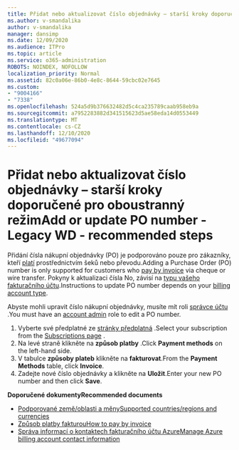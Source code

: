 ```yaml
---
title: Přidat nebo aktualizovat číslo objednávky – starší kroky doporučené pro oboustranný režim
ms.author: v-smandalika
author: v-smandalika
manager: dansimp
ms.date: 12/09/2020
ms.audience: ITPro
ms.topic: article
ms.service: o365-administration
ROBOTS: NOINDEX, NOFOLLOW
localization_priority: Normal
ms.assetid: 82c0a06e-86b0-4e8c-8644-59cbc02e7645
ms.custom:
- "9004166"
- "7338"
ms.openlocfilehash: 524a5d9b376632482d5c4ca235789caab958eb9a
ms.sourcegitcommit: a7952283882d341515623d5ae58eda14d0553449
ms.translationtype: MT
ms.contentlocale: cs-CZ
ms.lasthandoff: 12/10/2020
ms.locfileid: "49677094"
---
```

# <a name="add-or-update-po-number---legacy-wd---recommended-steps"></a><span data-ttu-id="2a30c-102">Přidat nebo aktualizovat číslo objednávky – starší kroky doporučené pro oboustranný režim</span><span class="sxs-lookup"><span data-stu-id="2a30c-102">Add or update PO number - Legacy WD - recommended steps</span></span>

<span data-ttu-id="2a30c-103">Přidání čísla nákupní objednávky (PO) je podporováno pouze pro zákazníky, kteří [platí](https://docs.microsoft.com/azure/cost-management-billing/manage/pay-by-invoice) prostřednictvím šeků nebo převodu.</span><span class="sxs-lookup"><span data-stu-id="2a30c-103">Adding a Purchase Order (PO) number is only supported for customers who [pay by invoice](https://docs.microsoft.com/azure/cost-management-billing/manage/pay-by-invoice) via cheque or wire transfer.</span></span> <span data-ttu-id="2a30c-104">Pokyny k aktualizaci čísla No, závisí na [typu vašeho fakturačního účtu](https://docs.microsoft.com/azure/cost-management-billing/manage/view-all-accounts).</span><span class="sxs-lookup"><span data-stu-id="2a30c-104">Instructions to update PO number depends on your [billing account type](https://docs.microsoft.com/azure/cost-management-billing/manage/view-all-accounts).</span></span>

<span data-ttu-id="2a30c-105">Abyste mohli upravit číslo nákupní objednávky, musíte mít roli [správce účtu](https://docs.microsoft.com/azure/role-based-access-control/rbac-and-directory-admin-roles) .</span><span class="sxs-lookup"><span data-stu-id="2a30c-105">You must have an [account admin](https://docs.microsoft.com/azure/role-based-access-control/rbac-and-directory-admin-roles) role to edit a PO number.</span></span>

1. <span data-ttu-id="2a30c-106">Vyberte své předplatné ze [stránky předplatná](https://ms.portal.azure.com/#blade/Microsoft_Azure_Billing/SubscriptionsBlade) .</span><span class="sxs-lookup"><span data-stu-id="2a30c-106">Select your subscription from the [Subscriptions page](https://ms.portal.azure.com/#blade/Microsoft_Azure_Billing/SubscriptionsBlade) .</span></span>
2. <span data-ttu-id="2a30c-107">Na levé straně klikněte na **způsob platby** .</span><span class="sxs-lookup"><span data-stu-id="2a30c-107">Click **Payment methods** on the left-hand side.</span></span>
3. <span data-ttu-id="2a30c-108">V tabulce **způsoby plateb** klikněte na **fakturovat**.</span><span class="sxs-lookup"><span data-stu-id="2a30c-108">From the **Payment Methods** table, click **Invoice**.</span></span> 
4. <span data-ttu-id="2a30c-109">Zadejte nové číslo objednávky a klikněte na **Uložit**.</span><span class="sxs-lookup"><span data-stu-id="2a30c-109">Enter your new PO number and then click **Save**.</span></span>

<span data-ttu-id="2a30c-110">**Doporučené dokumenty**</span><span class="sxs-lookup"><span data-stu-id="2a30c-110">**Recommended documents**</span></span>

- [<span data-ttu-id="2a30c-111">Podporované země/oblasti a měny</span><span class="sxs-lookup"><span data-stu-id="2a30c-111">Supported countries/regions and currencies</span></span>](https://azure.microsoft.com/en-us/pricing/faq/) 
- [<span data-ttu-id="2a30c-112">Způsob platby fakturou</span><span class="sxs-lookup"><span data-stu-id="2a30c-112">How to pay by invoice</span></span>](https://docs.microsoft.com/azure/cost-management-billing/manage/pay-by-invoice) 
- [<span data-ttu-id="2a30c-113">Správa informací o kontaktech fakturačního účtu Azure</span><span class="sxs-lookup"><span data-stu-id="2a30c-113">Manage Azure billing account contact information</span></span>](https://docs.microsoft.com/azure/cost-management-billing/manage/change-azure-account-profile)


